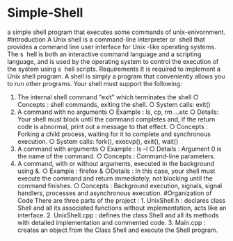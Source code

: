 # Simple-Shell
a simple shell program that executes some commands of unix-enivornment.
#Introduction
A Unix shell​ is a command-line interpreter or ​ shell​ that provides a command line user
interface for Unix​ -like operating systems. The s ​ hell​ is both an interactive command
language and a scripting language, and is used by the operating system to control the
execution of the system using s ​ hell​ scripts.
Requirements
It is required to implement a Unix shell program. A shell is simply a program that
conveniently allows you to run other programs.
Your shell must support the following:
  1. The internal shell command "exit" which terminates the shell
      ○ Concepts​ : shell commands, exiting the shell.
      ○ System​ calls: exit()
  2. A command with no arguments
      ○ Example​ : ls, cp, rm ...etc
      ○ Details​ : Your shell must block until the command completes and, if
                  the return code is abnormal, print out a message to that effect.
      ○ Concepts​ : Forking a child process, waiting for it to complete and
                  synchronous execution.
      ○ System calls:​ fork(), execvp(), exit(), wait()
   3. A command with arguments
      ○ Example​ : ls –l
      ○ Details​ : Argument 0 is the name of the command.
      ○ Concepts​ : Command-line parameters.
   4. A command, with or without arguments, executed in the background
        using &.
      ○ Example​ : firefox &
      ○Details​ : In this case, your shell must execute the command and
                return immediately, not blocking until the command finishes.
      ○ Concepts​ : Background execution, signals, signal handlers, processes
                  and asynchronous execution.
#Organization of Code
There are three parts of the project :
    1. UnixShell.h : declares class Shell and all its associated functions without
                    implementation, acts like an interface.
    2. UnixShell.cpp : defines the class Shell and all its methods with detailed
                      implementation and commented code.
    3. Main.cpp : creates an object from the Class Shell and execute the Shell
                  program.
